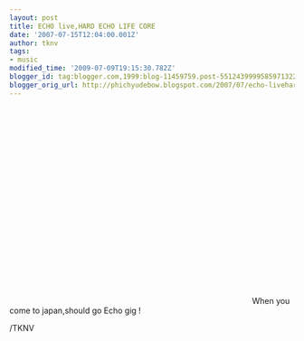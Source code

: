 ```yaml
---
layout: post
title: ECHO live,HARD ECHO LIFE CORE
date: '2007-07-15T12:04:00.001Z'
author: tknv
tags:
- music
modified_time: '2009-07-09T19:15:30.782Z'
blogger_id: tag:blogger.com,1999:blog-11459759.post-5512439999585971322
blogger_orig_url: http://phichyudebow.blogspot.com/2007/07/echo-livehard-echo-life-core.html
---
```


<object width="425" height="350"> <param name="movie" value="http://www.youtube.com/v/FXZn2l9moLs"> </param> <embed src="http://www.youtube.com/v/FXZn2l9moLs" type="application/x-shockwave-flash" width="425" height="350"> </embed> </object>When you come to japan,should go Echo gig !<div class="blogger-post-footer">/TKNV</div>